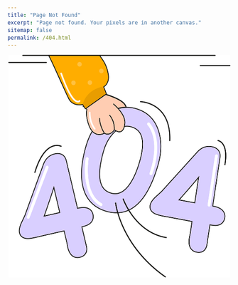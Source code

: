 ```yaml
---
title: "Page Not Found"
excerpt: "Page not found. Your pixels are in another canvas."
sitemap: false
permalink: /404.html
---
```


<p align="center">
<img src="/assets/images/404 error.png" width="500px" height="500px"/>
</p>
